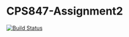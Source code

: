 # CPS847-Assignment2

[![Build Status](https://travis-ci.com/ivangolovine/CPS847-Assignment2.svg?branch=master)](https://travis-ci.com/ivangolovine/CPS847-Assignment)
